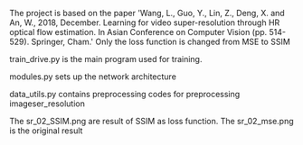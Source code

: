 The project is based on the paper 
'Wang, L., Guo, Y., Lin, Z., Deng, X. and An, W., 2018, December. Learning for video super-resolution through HR optical flow estimation. 
In Asian Conference on Computer Vision (pp. 514-529). Springer, Cham.' Only the loss function is changed from MSE to SSIM

train_drive.py is the main program used for training.

modules.py sets up the network architecture

data_utils.py contains preprocessing codes for preprocessing imageser_resolution

The sr_02_SSIM.png are result of SSIM as loss function. The sr_02_mse.png is the original result
